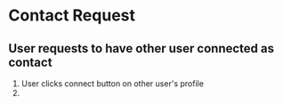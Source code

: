 # Contact Request

## User requests to have other user connected as contact

1. User clicks connect button on other user's profile
1. 
